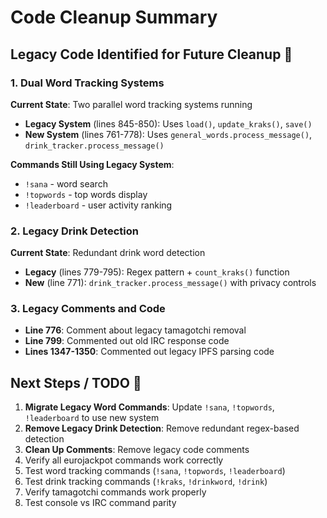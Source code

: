 # Code Cleanup Summary

## Legacy Code Identified for Future Cleanup 🔄

### 1. Dual Word Tracking Systems
**Current State**: Two parallel word tracking systems running
- **Legacy System** (lines 845-850): Uses `load()`, `update_kraks()`, `save()`
- **New System** (lines 761-778): Uses `general_words.process_message()`, `drink_tracker.process_message()`

**Commands Still Using Legacy System**:
- `!sana` - word search
- `!topwords` - top words display  
- `!leaderboard` - user activity ranking

### 2. Legacy Drink Detection
**Current State**: Redundant drink word detection
- **Legacy** (lines 779-795): Regex pattern + `count_kraks()` function
- **New** (line 771): `drink_tracker.process_message()` with privacy controls

### 3. Legacy Comments and Code
- **Line 776**: Comment about legacy tamagotchi removal
- **Line 799**: Commented out old IRC response code
- **Lines 1347-1350**: Commented out legacy IPFS parsing code

## Next Steps / TODO 🔮

1. **Migrate Legacy Word Commands**: Update `!sana`, `!topwords`, `!leaderboard` to use new system
2. **Remove Legacy Drink Detection**: Remove redundant regex-based detection
3. **Clean Up Comments**: Remove legacy code comments
4. Verify all eurojackpot commands work correctly
5. Test word tracking commands (`!sana`, `!topwords`, `!leaderboard`)  
6. Test drink tracking commands (`!kraks`, `!drinkword`, `!drink`)
7. Verify tamagotchi commands work properly
8. Test console vs IRC command parity
